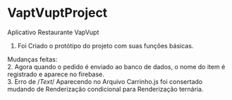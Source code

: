 # VaptVuptProject
Aplicativo Restaurante VapVupt

1. Foi Criado o protótipo do projeto com suas funções básicas.

Mudanças feitas: <br/> 
2. Agora quando o pedido é enviado ao banco de dados, o nome do item é registrado e aparece no firebase.<br/> 
3. Erro de /*Text*/ Aparecendo no Arquivo Carrinho.js foi consertado mudando de Renderização condicional para Renderização ternária.
